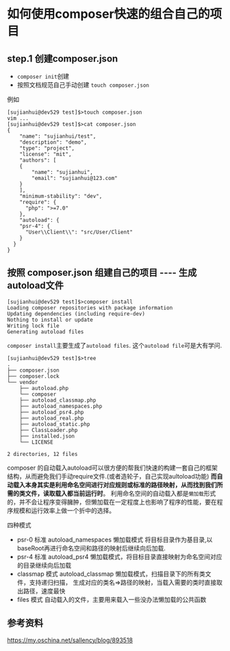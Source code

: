 # 如何使用composer快速的组合自己的项目

## step.1 创建composer.json

 - `composer init`创建
 - 按照文档规范自己手动创建 `touch composer.json` 

例如
	
	[sujianhui@dev529 test]$>touch composer.json
	vim ...
	[sujianhui@dev529 test]$>cat composer.json 
	{
	    "name": "sujianhui/test",
	    "description": "demo",
	    "type": "project",
	    "license": "mit",
	    "authors": [
		{
		    "name": "sujianhui",
		    "email": "sujianhui@123.com"
		}
	    ],
	    "minimum-stability": "dev",
	    "require": {
	      "php": ">=7.0"
	    },
	    "autoload": {
	    "psr-4": {
	      "User\\Client\\": "src/User/Client"
	    }
	  }
	}

## 按照 composer.json 组建自己的项目 ---- 生成autoload文件


	[sujianhui@dev529 test]$>composer install
	Loading composer repositories with package information
	Updating dependencies (including require-dev)
	Nothing to install or update
	Writing lock file
	Generating autoload files

`composer install`主要生成了`autoload files`. 这个`autoload file`可是大有学问.

	[sujianhui@dev529 test]$>tree
	.
	├── composer.json
	├── composer.lock
	└── vendor
	    ├── autoload.php
	    └── composer
		├── autoload_classmap.php
		├── autoload_namespaces.php
		├── autoload_psr4.php
		├── autoload_real.php
		├── autoload_static.php
		├── ClassLoader.php
		├── installed.json
		└── LICENSE

	2 directories, 12 files

composer 的自动载入autoload可以很方便的帮我们快速的构建一套自己的框架结构，从而避免我们手动require文件.(或者造轮子，自己实现aultoload功能)
**而自动载入本身其实是利用命名空间进行对应规则或标准的路径映射，从而找到我们所需的类文件，读取载入都当前运行时**。
利用命名空间的自动载入都是`懒加载`形式的，并不会让程序变得臃肿，但懒加载在一定程度上也影响了程序的性能，要在程序规模和运行效率上做一个折中的选择。


四种模式

 - psr-0 标准 autoload_namespaces 懒加载模式 将目标目录作为基目录,以baseRoot再进行命名空间和路径的映射后继续向后加载.
 - psr-4 标准 autoload_psr4 懒加载模式，将目标目录直接映射为命名空间对应的目录继续向后加载
 - classmap 模式 autoload_classmap 懒加载模式，扫描目录下的所有类文件，支持递归扫描， 生成对应的类名=>路径的映射，当载入需要的类时直接取出路径，速度最快
 - files 模式  自动载入的文件，主要用来载入一些没办法懒加载的公共函数

## 参考资料

https://my.oschina.net/sallency/blog/893518



